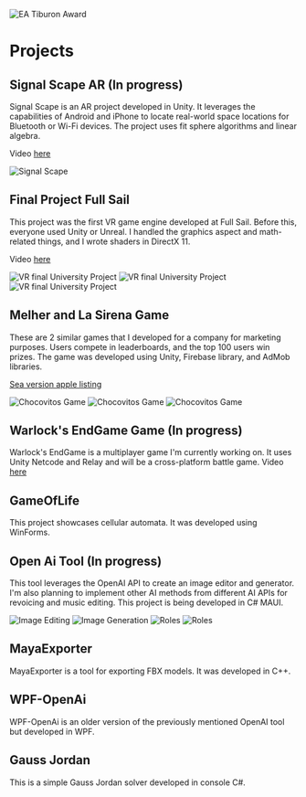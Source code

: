 
![EA Tiburon Award](https://github.com/williamcajina/Showcase/blob/d1fd50775df832cb7b6e0112bf8cdbbfcc66f335/Award.jpg)

# Projects

## Signal Scape AR (In progress)
Signal Scape is an AR project developed in Unity. It leverages the capabilities of Android and iPhone to locate real-world space locations for Bluetooth or Wi-Fi devices. The project uses fit sphere algorithms and linear algebra.

Video [here](https://youtu.be/iyRIKak34Ak)

![Signal Scape](https://github.com/williamcajina/Showcase/blob/5afcf98e8cec99cf2f3368a8b784541cbea543b4/Signal%20Scape%20AR(In%20progress)/Screenshot%202024-02-17%20171548.png)

## Final Project Full Sail
This project was the first VR game engine developed at Full Sail. Before this, everyone used Unity or Unreal. I handled the graphics aspect and math-related things, and I wrote shaders in DirectX 11.

Video [here](https://youtu.be/0M_m4sRhmS8)

![VR final University Project](https://github.com/williamcajina/Showcase/blob/5afcf98e8cec99cf2f3368a8b784541cbea543b4/Final%20Project%20Full%20Sail/sc%20(1).png)
![VR final University Project](https://github.com/williamcajina/Showcase/blob/5afcf98e8cec99cf2f3368a8b784541cbea543b4/Final%20Project%20Full%20Sail/sc%20(2).png)
![VR final University Project](https://github.com/williamcajina/Showcase/blob/5afcf98e8cec99cf2f3368a8b784541cbea543b4/Final%20Project%20Full%20Sail/sc%20(3).png)

## Melher and La Sirena Game
These are 2 similar games that I developed for a company for marketing purposes. Users compete in leaderboards, and the top 100 users win prizes. The game was developed using Unity, Firebase library, and AdMob libraries.

[Sea version apple listing](https://apps.apple.com/ca/app/la-sirena-desaf%C3%ADo-del-mar/id6475631729)

![Chocovitos Game](https://github.com/williamcajina/Showcase/blob/5afcf98e8cec99cf2f3368a8b784541cbea543b4/Melher%20and%20La%20Sirena%20Game/sc%20(1).png)
![Chocovitos Game](https://github.com/williamcajina/Showcase/blob/5afcf98e8cec99cf2f3368a8b784541cbea543b4/Melher%20and%20La%20Sirena%20Game/sc%20(2).png)
![Chocovitos Game](https://github.com/williamcajina/Showcase/blob/5afcf98e8cec99cf2f3368a8b784541cbea543b4/Melher%20and%20La%20Sirena%20Game/sc%20(3).png)

## Warlock's EndGame Game (In progress)
Warlock's EndGame is a multiplayer game I'm currently working on. It uses Unity Netcode and Relay and will be a cross-platform battle game.
Video [here](https://www.youtube.com/shorts/jHUD9r2OUSs?feature=share)

## GameOfLife
This project showcases cellular automata. It was developed using WinForms.

## Open Ai Tool (In progress)
This tool leverages the OpenAI API to create an image editor and generator. I'm also planning to implement other AI methods from different AI APIs for revoicing and music editing. This project is being developed in C# MAUI.

![Image Editing](https://github.com/williamcajina/Showcase/blob/5afcf98e8cec99cf2f3368a8b784541cbea543b4/Open%20Ai%20Tool%20(in%20progress)/image%20editing.png)
![Image Generation](https://github.com/williamcajina/Showcase/blob/5afcf98e8cec99cf2f3368a8b784541cbea543b4/Open%20Ai%20Tool%20(in%20progress)/image%20generation.png)
![Roles](https://github.com/williamcajina/Showcase/blob/5afcf98e8cec99cf2f3368a8b784541cbea543b4/Open%20Ai%20Tool%20(in%20progress)/roles.png)
![Roles](https://github.com/williamcajina/Showcase/blob/5afcf98e8cec99cf2f3368a8b784541cbea543b4/Open%20Ai%20Tool%20(in%20progress)/roles0.png)

## MayaExporter
MayaExporter is a tool for exporting FBX models. It was developed in C++.

## WPF-OpenAi
WPF-OpenAi is an older version of the previously mentioned OpenAI tool but developed in WPF.

## Gauss Jordan
This is a simple Gauss Jordan solver developed in console C#.
